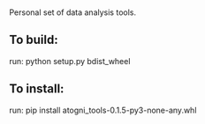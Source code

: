 ### <Readme>
Personal set of data analysis tools.

## To build:
run: python setup.py bdist_wheel

## To install:
run: pip install atogni_tools-0.1.5-py3-none-any.whl
